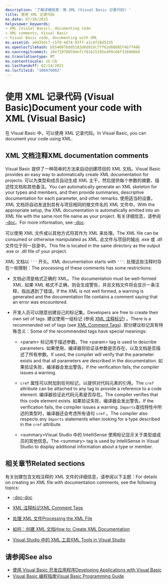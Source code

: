 ```yaml
---
description: '了解详细信息：用 XML (Visual Basic 记录代码) '
title: 使用 XML 记录代码
ms.date: 07/20/2015
helpviewer_keywords:
- XML [Visual Basic], documenting code
- XML comments, Visual Basic
- Visual Basic code, documenting with XML
ms.assetid: a0d35dc7-c5f9-4d74-92ff-a1c6f28d5235
ms.openlocfilehash: b554007bdd5183d0d92dc7ff62d08885f4b7f486
ms.sourcegitcommit: 10e719780594efc781b15295e499c66f316068b8
ms.translationtype: MT
ms.contentlocale: zh-CN
ms.lasthandoff: 02/14/2021
ms.locfileid: "100476002"
---
```

# <a name="document-your-code-with-xml-visual-basic"></a><span data-ttu-id="1d645-103">使用 XML 记录代码 (Visual Basic)</span><span class="sxs-lookup"><span data-stu-id="1d645-103">Document your code with XML (Visual Basic)</span></span>

<span data-ttu-id="1d645-104">在 Visual Basic 中，可以使用 XML 记录代码。</span><span class="sxs-lookup"><span data-stu-id="1d645-104">In Visual Basic, you can document your code using XML.</span></span>

## <a name="xml-documentation-comments"></a><span data-ttu-id="1d645-105">XML 文档注释</span><span class="sxs-lookup"><span data-stu-id="1d645-105">XML documentation comments</span></span>

<span data-ttu-id="1d645-106">Visual Basic 提供了一种简单的方法来自动创建项目的 XML 文档。</span><span class="sxs-lookup"><span data-stu-id="1d645-106">Visual Basic provides an easy way to automatically create XML documentation for projects.</span></span> <span data-ttu-id="1d645-107">可以为类型和成员自动生成 XML 主干，然后提供每个参数的摘要、描述性文档和其他备注。</span><span class="sxs-lookup"><span data-stu-id="1d645-107">You can automatically generate an XML skeleton for your types and members, and then provide summaries, descriptive documentation for each parameter, and other remarks.</span></span> <span data-ttu-id="1d645-108">使用适当的设置，XML 文档将自动发送到具有与项目相同的根文件名的 XML 文件中。</span><span class="sxs-lookup"><span data-stu-id="1d645-108">With the appropriate setup, the XML documentation is automatically emitted into an XML file with the same root file name as your project.</span></span> <span data-ttu-id="1d645-109">有关详细信息，请参阅 [-doc](../../reference/command-line-compiler/doc.md)。</span><span class="sxs-lookup"><span data-stu-id="1d645-109">For more information, see [-doc](../../reference/command-line-compiler/doc.md).</span></span>

<span data-ttu-id="1d645-110">可以使用 XML 文件或以其他方式将其作为 XML 来处理。</span><span class="sxs-lookup"><span data-stu-id="1d645-110">The XML file can be consumed or otherwise manipulated as XML.</span></span> <span data-ttu-id="1d645-111">此文件与项目的输出 .exe 或 .dll 文件位于同一目录中。</span><span class="sxs-lookup"><span data-stu-id="1d645-111">This file is located in the same directory as the output .exe or .dll file of your project.</span></span>

<span data-ttu-id="1d645-112">XML 文档以 `'''` 开头。</span><span class="sxs-lookup"><span data-stu-id="1d645-112">XML documentation starts with `'''`.</span></span> <span data-ttu-id="1d645-113">处理这些注释时存在一些限制：</span><span class="sxs-lookup"><span data-stu-id="1d645-113">The processing of these comments has some restrictions:</span></span>

- <span data-ttu-id="1d645-114">文档必须是格式正确的 XML。</span><span class="sxs-lookup"><span data-stu-id="1d645-114">The documentation must be well-formed XML.</span></span> <span data-ttu-id="1d645-115">如果 XML 格式不正确，则会生成警告，并且文档文件将会显示一条注释，指出遇到了错误。</span><span class="sxs-lookup"><span data-stu-id="1d645-115">If the XML is not well formed, a warning is generated and the documentation file contains a comment saying that an error was encountered.</span></span>

- <span data-ttu-id="1d645-116">开发人员可以随意创建自己的标记集。</span><span class="sxs-lookup"><span data-stu-id="1d645-116">Developers are free to create their own set of tags.</span></span> <span data-ttu-id="1d645-117">建议使用一组标记 (参阅 [XML 注释标记](../../language-reference/xmldoc/index.md)) 。</span><span class="sxs-lookup"><span data-stu-id="1d645-117">There is a recommended set of tags (see [XML Comment Tags](../../language-reference/xmldoc/index.md)).</span></span> <span data-ttu-id="1d645-118">部分建议标记具有特殊含义：</span><span class="sxs-lookup"><span data-stu-id="1d645-118">Some of the recommended tags have special meanings:</span></span>

  - <span data-ttu-id="1d645-119">\<param> 标记用于描述参数。</span><span class="sxs-lookup"><span data-stu-id="1d645-119">The \<param> tag is used to describe parameters.</span></span> <span data-ttu-id="1d645-120">如果使用，编译器将验证该参数是否存在，以及文档是否描述了所有参数。</span><span class="sxs-lookup"><span data-stu-id="1d645-120">If used, the compiler will verify that the parameter exists and that all parameters are described in the documentation.</span></span> <span data-ttu-id="1d645-121">如果验证失败，编译器会发出警告。</span><span class="sxs-lookup"><span data-stu-id="1d645-121">If the verification fails, the compiler issues a warning.</span></span>

  - <span data-ttu-id="1d645-122">`cref` 属性可以附加到任何标记，以提供对代码元素的引用。</span><span class="sxs-lookup"><span data-stu-id="1d645-122">The `cref` attribute can be attached to any tag to provide a reference to a code element.</span></span> <span data-ttu-id="1d645-123">编译器验证此代码元素是否存在。</span><span class="sxs-lookup"><span data-stu-id="1d645-123">The compiler verifies that this code element exists.</span></span> <span data-ttu-id="1d645-124">如果验证失败，编译器会发出警告。</span><span class="sxs-lookup"><span data-stu-id="1d645-124">If the verification fails, the compiler issues a warning.</span></span> <span data-ttu-id="1d645-125">`Imports`查找特性中所述的类型时，编译器还会考虑所有语句 `cref` 。</span><span class="sxs-lookup"><span data-stu-id="1d645-125">The compiler also respects any `Imports` statements when looking for a type described in the `cref` attribute.</span></span>

  - <span data-ttu-id="1d645-126">\<summary>Visual Studio 中的 IntelliSense 使用标记显示关于类型或成员的其他信息。</span><span class="sxs-lookup"><span data-stu-id="1d645-126">The \<summary> tag is used by IntelliSense in Visual Studio to display additional information about a type or member.</span></span>

## <a name="related-sections"></a><span data-ttu-id="1d645-127">相关章节</span><span class="sxs-lookup"><span data-stu-id="1d645-127">Related sections</span></span>

<span data-ttu-id="1d645-128">有关创建包含文档注释的 XML 文件的详细信息，请参阅以下主题：</span><span class="sxs-lookup"><span data-stu-id="1d645-128">For details on creating an XML file with documentation comments, see the following topics:</span></span>

- [<span data-ttu-id="1d645-129">-doc</span><span class="sxs-lookup"><span data-stu-id="1d645-129">-doc</span></span>](../../reference/command-line-compiler/doc.md)

- [<span data-ttu-id="1d645-130">XML 注释标记</span><span class="sxs-lookup"><span data-stu-id="1d645-130">XML Comment Tags</span></span>](../../language-reference/xmldoc/index.md)

- [<span data-ttu-id="1d645-131">处理 XML 文件</span><span class="sxs-lookup"><span data-stu-id="1d645-131">Processing the XML File</span></span>](processing-the-xml-file.md)

- [<span data-ttu-id="1d645-132">如何：创建 XML 文档</span><span class="sxs-lookup"><span data-stu-id="1d645-132">How to: Create XML Documentation</span></span>](how-to-create-xml-documentation.md)

- [<span data-ttu-id="1d645-133">Visual Studio 中的 XML 工具</span><span class="sxs-lookup"><span data-stu-id="1d645-133">XML Tools in Visual Studio</span></span>](/visualstudio/xml-tools/xml-tools-in-visual-studio)

## <a name="see-also"></a><span data-ttu-id="1d645-134">请参阅</span><span class="sxs-lookup"><span data-stu-id="1d645-134">See also</span></span>

- [<span data-ttu-id="1d645-135">使用 Visual Basic 开发应用程序</span><span class="sxs-lookup"><span data-stu-id="1d645-135">Developing Applications with Visual Basic</span></span>](../../developing-apps/index.md)
- [<span data-ttu-id="1d645-136">Visual Basic 编程指南</span><span class="sxs-lookup"><span data-stu-id="1d645-136">Visual Basic Programming Guide</span></span>](../index.md)
